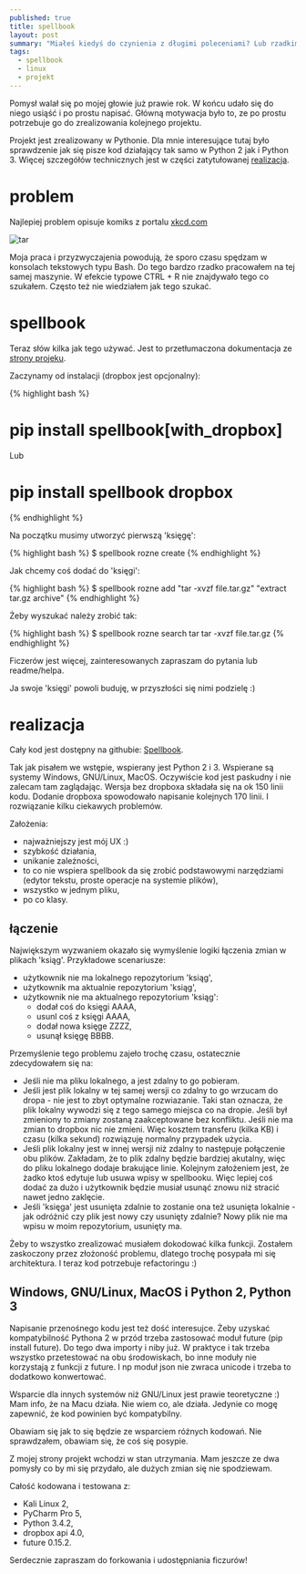 ```yaml
---
published: true
title: spellbook
layout: post
summary: "Miałeś kiedyś do czynienia z długimi poleceniami? Lub rzadkimi na tyle, ze nie ma ich w .bash_history? Spellbook rozwiązuje te problemy."
tags: 
  - spellbook
  - linux
  - projekt
---
```



Pomysł walał się po mojej głowie już prawie rok. W końcu udało się do niego usiąść i po prostu napisać. Główną motywacja było to, ze po prostu potrzebuje go do zrealizowania kolejnego projektu.

Projekt jest zrealizowany w Pythonie. Dla mnie interesujące tutaj było sprawdzenie jak się pisze kod działający tak samo w Python 2 jak i Python 3. Więcej szczegółów technicznych jest w części zatytułowanej [realizacja](#realizacja).

# problem

Najlepiej problem opisuje komiks z portalu [xkcd.com](http://imgs.xkcd.com/)

![tar](http://imgs.xkcd.com/comics/tar.png)

Moja praca i przyzwyczajenia powodują, że sporo czasu spędzam w konsolach tekstowych typu Bash. Do tego bardzo rzadko pracowałem na tej samej maszynie. W efekcie typowe CTRL + R nie znajdywało tego co szukałem. Często też nie wiedziałem jak tego szukać.

# spellbook

Teraz słów kilka jak tego używać. Jest to przetłumaczona dokumentacja ze [strony projeku](https://pypi.python.org/pypi/spellbook).

Zaczynamy od instalacji (dropbox jest opcjonalny):

{% highlight bash %}
# pip install spellbook[with_dropbox]
Lub
# pip install spellbook dropbox
{% endhighlight %}

Na początku musimy utworzyć pierwszą 'księgę':

{% highlight bash %}
$ spellbook rozne create
{% endhighlight %}

Jak chcemy coś dodać do 'księgi':

{% highlight bash %}
$ spellbook rozne add "tar -xvzf file.tar.gz" "extract tar.gz archive"
{% endhighlight %}

Żeby wyszukać należy zrobić tak:

{% highlight bash %}
$ spellbook rozne search tar
tar -xvzf file.tar.gz
{% endhighlight %}

Ficzerów jest więcej, zainteresowanych zapraszam do pytania lub readme/helpa.

Ja swoje 'księgi' powoli buduję, w przyszłości się nimi podzielę :)

# realizacja

Cały kod jest dostępny na githubie: [Spellbook](https://github.com/donpiekarz/spellbook).

Tak jak pisałem we wstępie, wspierany jest Python 2 i 3. Wspierane są systemy Windows, GNU/Linux, MacOS. Oczywiście kod jest paskudny i nie zalecam tam zaglądając. Wersja bez dropboxa składała się na ok 150 linii kodu. Dodanie dropboxa spowodowało napisanie kolejnych 170 linii. I rozwiązanie kilku ciekawych problemów. 

Założenia:

- najważniejszy jest mój UX :)
- szybkość działania,
- unikanie zależności,
- to co nie wspiera spellbook da się zrobić podstawowymi narzędziami (edytor tekstu, proste operacje na systemie plików),
- wszystko w jednym pliku,
- po co klasy.

## łączenie

Największym wyzwaniem okazało się wymyślenie logiki łączenia zmian w plikach 'ksiąg'. Przykładowe scenariusze:

- użytkownik nie ma lokalnego repozytorium 'ksiąg',
- użytkownik ma aktualnie repozytorium 'ksiąg',
- użytkownik nie ma aktualnego repozytorium 'ksiąg':
  - dodał coś do księgi AAAA,
  - usunl coś z księgi AAAA,
  - dodał nowa księge ZZZZ,
  - usunął księgę BBBB.
  
Przemyślenie tego problemu zajeło trochę czasu, ostatecznie zdecydowałem się na:

- Jeśli nie ma pliku lokalnego, a jest zdalny to go pobieram.
- Jeśli jest plik lokalny w tej samej wersji co zdalny to go wrzucam do dropa - nie jest to zbyt optymalne rozwiazanie. Taki stan oznacza, że plik lokalny wywodzi się z tego samego miejsca co na dropie. Jeśli był zmieniony to zmiany zostaną zaakceptowane bez konfliktu. Jeśli nie ma zmian to dropbox nic nie zmieni. Więc kosztem transferu (kilka KB) i czasu (kilka sekund) rozwiązuję normalny przypadek użycia. 
- Jeśli plik lokalny jest w innej wersji niż zdalny to następuje połączenie obu plików. Zakładam, że to plik zdalny będzie bardziej akutalny, więc do pliku lokalnego dodaje brakujące linie. Kolejnym założeniem jest, że żadko ktoś edytuje lub usuwa wpisy w spellbooku. Więc lepiej coś dodać za dużo i użytkownik będzie musiał usunąć znowu niż stracić nawet jedno zaklęcie.
- Jeśli 'księga' jest usunięta zdalnie to zostanie ona też usunięta lokalnie - jak odróżnić czy plik jest nowy czy usunięty zdalnie? Nowy plik nie ma wpisu w moim repozytorium, usunięty ma.

Żeby to wszystko zrealizować musiałem dokodować kilka funkcji. Zostałem zaskoczony przez złożoność problemu, dlatego trochę posypała mi się architektura. I teraz kod potrzebuje refactoringu :)

## Windows, GNU/Linux, MacOS i Python 2, Python 3

Napisanie przenośnego kodu jest też dość interesujce. Żeby uzyskać kompatybilność Pythona 2 w przód trzeba zastosować moduł future (pip install future). Do tego dwa importy i niby już. W praktyce i tak trzeba wszystko przetestować na obu środowiskach, bo inne moduły nie korzystają z funkcji z future. I np moduł json nie zwraca unicode i trzeba to dodatkowo konwertować. 

Wsparcie dla innych systemów niż GNU/Linux jest prawie teoretyczne :)
Mam info, że na Macu działa. Nie wiem co, ale działa. Jedynie co mogę zapewnić, że kod powinien być kompatybilny.

Obawiam się jak to się będzie ze wsparciem różnych kodowań. Nie sprawdzałem, obawiam się, że coś się posypie. 

Z mojej strony projekt wchodzi w stan utrzymania. Mam jeszcze ze dwa pomysły co by mi się przydało, ale dużych zmian się nie spodziewam.

Całość kodowana i testowana z:

- Kali Linux 2,
- PyCharm Pro 5,
- Python 3.4.2,
- dropbox api 4.0,
- future 0.15.2.

Serdecznie zapraszam do forkowania i udostępniania ficzurów!
